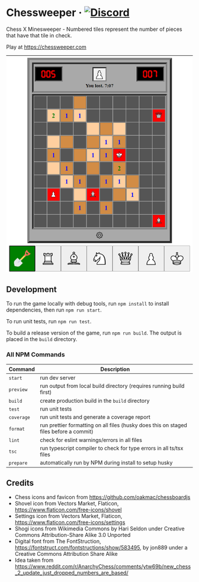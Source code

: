 # Chessweeper &middot; [![Discord](https://img.shields.io/badge/discord-join-7289DA.svg?logo=discord&longCache=true&style=flat)](https://discord.gg/VjJ95N2mV9)

Chess X Minesweeper - Numbered tiles represent the number of pieces that have that tile in check.

Play at https://chessweeper.com

![Preview](.github/preview.png)

## Development

To run the game locally with debug tools, run `npm install` to install dependencies, then run `npm run start`.

To run unit tests, run `npm run test`.

To build a release version of the game, run `npm run build`. The output is placed in the `build` directory.

### All NPM Commands

| Command    | Description                                                                            |
| ---------- | -------------------------------------------------------------------------------------- |
| `start`    | run dev server                                                                         |
| `preview`  | run output from local build directory (requires running build first)                   |
| `build`    | create production build in the `build` directory                                       |
| `test`     | run unit tests                                                                         |
| `coverage` | run unit tests and generate a coverage report                                          |
| `format`   | run prettier formatting on all files (husky does this on staged files before a commit) |
| `lint`     | check for eslint warnings/errors in all files                                          |
| `tsc`      | run typescript compiler to check for type errors in all ts/tsx files                   |
| `prepare`  | automatically run by NPM during install to setup husky                                 |

## Credits

- Chess icons and favicon from https://github.com/oakmac/chessboardjs
- Shovel icon from Vectors Market, Flaticon, https://www.flaticon.com/free-icons/shovel
- Settings icon from Vectors Market, Flaticon, https://www.flaticon.com/free-icons/settings
- Shogi icons from Wikimedia Commons by Hari Seldon under Creative Commons Attribution-Share Alike 3.0 Unported
- Digital font from The FontStruction, https://fontstruct.com/fontstructions/show/583495, by jon889 under a Creative Commons Attribution Share Alike
- Idea taken from https://www.reddit.com/r/AnarchyChess/comments/ytw69b/new_chess_2_update_just_dropped_numbers_are_based/
